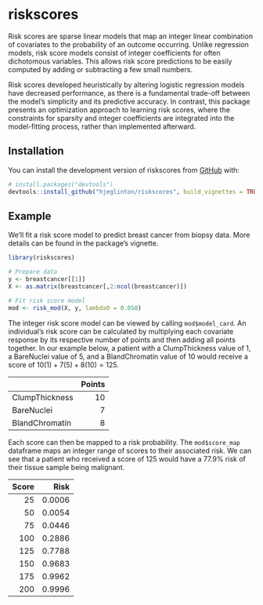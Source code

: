 
<!-- README.md is generated from README.Rmd. Please edit that file -->

# riskscores

<!-- badges: start -->
<!-- badges: end -->

Risk scores are sparse linear models that map an integer linear
combination of covariates to the probability of an outcome occurring.
Unlike regression models, risk score models consist of integer
coefficients for often dichotomous variables. This allows risk score
predictions to be easily computed by adding or subtracting a few small
numbers.

Risk scores developed heuristically by altering logistic regression
models have decreased performance, as there is a fundamental trade-off
between the model’s simplicity and its predictive accuracy. In contrast,
this package presents an optimization approach to learning risk scores,
where the constraints for sparsity and integer coefficients are
integrated into the model-fitting process, rather than implemented
afterward.

## Installation

You can install the development version of riskscores from
[GitHub](https://github.com/) with:

``` r
# install.packages("devtools")
devtools::install_github("hjeglinton/riskscores", build_vignettes = TRUE)
```

## Example

We’ll fit a risk score model to predict breast cancer from biopsy data.
More details can be found in the package’s vignette.

``` r
library(riskscores)

# Prepare data
y <- breastcancer[[1]]
X <- as.matrix(breastcancer[,2:ncol(breastcancer)])

# Fit risk score model 
mod <- risk_mod(X, y, lambda0 = 0.058)
```

The integer risk score model can be viewed by calling `mod$model_card`.
An individual’s risk score can be calculated by multiplying each
covariate response by its respective number of points and then adding
all points together. In our example below, a patient with a
ClumpThickness value of 1, a BareNuclei value of 5, and a BlandChromatin
value of 10 would receive a score of $10(1) + 7(5) + 8(10) = 125$.

|                | Points |
|:---------------|-------:|
| ClumpThickness |     10 |
| BareNuclei     |      7 |
| BlandChromatin |      8 |

Each score can then be mapped to a risk probability. The `mod$score_map`
dataframe maps an integer range of scores to their associated risk. We
can see that a patient who received a score of 125 would have a 77.9%
risk of their tissue sample being malignant.

| Score |   Risk |
|------:|-------:|
|    25 | 0.0006 |
|    50 | 0.0054 |
|    75 | 0.0446 |
|   100 | 0.2886 |
|   125 | 0.7788 |
|   150 | 0.9683 |
|   175 | 0.9962 |
|   200 | 0.9996 |
